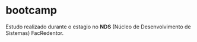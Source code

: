 # bootcamp
Estudo realizado durante o estagio no **NDS** (Núcleo de Desenvolvimento de Sistemas) FacRedentor.
